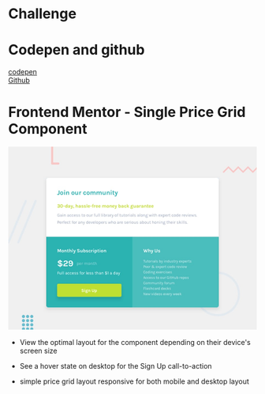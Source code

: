 # Challenge

# Codepen and github

<a href="https://codepen.io/hanibal">codepen</a><br>
<a href="https://github.com/hanibalgirmay">Github</a><br>

# Frontend Mentor - Single Price Grid Component

![Design preview for the Single Price Grid Component coding challenge](./design/desktop-preview.jpg)

- View the optimal layout for the component depending on their device's screen size
- See a hover state on desktop for the Sign Up call-to-action

- simple price grid layout responsive for both mobile and desktop layout
